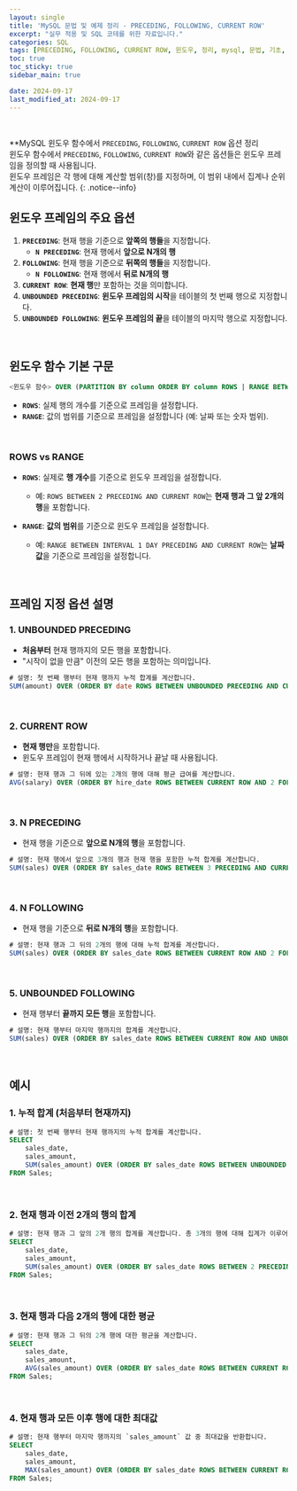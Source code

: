 ```yaml
---
layout: single
title: 'MySQL 문법 및 예제 정리 - PRECEDING, FOLLOWING, CURRENT ROW'
excerpt: "실무 적용 및 SQL 코테를 위한 자료입니다."
categories: SQL
tags: [PRECEDING, FOLLOWING, CURRENT ROW, 윈도우, 정리, mysql, 문법, 기초, 란, 설명, 코딩테스트, 코테, 정의]
toc: true
toc_sticky: true
sidebar_main: true

date: 2024-09-17
last_modified_at: 2024-09-17
---
```


<br>

**MySQL 윈도우 함수에서 `PRECEDING`, `FOLLOWING`, `CURRENT ROW` 옵션 정리 <br>
윈도우 함수에서 `PRECEDING`, `FOLLOWING`, `CURRENT ROW`와 같은 옵션들은 윈도우 프레임을 정의할 때 사용됩니다. <br> 윈도우 프레임은 각 행에 대해 계산할 범위(창)를 지정하며, 이 범위 내에서 집계나 순위 계산이 이루어집니다.
{: .notice--info}

## **윈도우 프레임의 주요 옵션**

1. **`PRECEDING`**: 현재 행을 기준으로 **앞쪽의 행들**을 지정합니다.
   - **`N PRECEDING`**: 현재 행에서 **앞으로 N개의 행**
2. **`FOLLOWING`**: 현재 행을 기준으로 **뒤쪽의 행들**을 지정합니다.
   - **`N FOLLOWING`**: 현재 행에서 **뒤로 N개의 행**
3. **`CURRENT ROW`**: **현재 행**만 포함하는 것을 의미합니다.
4. **`UNBOUNDED PRECEDING`**: **윈도우 프레임의 시작**을 테이블의 첫 번째 행으로 지정합니다.
5. **`UNBOUNDED FOLLOWING`**: **윈도우 프레임의 끝**을 테이블의 마지막 행으로 지정합니다.

<br>

## **윈도우 함수 기본 구문**

```sql
<윈도우 함수> OVER (PARTITION BY column ORDER BY column ROWS | RANGE BETWEEN <프레임 정의>)
```

- **`ROWS`**: 실제 행의 개수를 기준으로 프레임을 설정합니다.
- **`RANGE`**: 값의 범위를 기준으로 프레임을 설정합니다 (예: 날짜 또는 숫자 범위).

<br>

### **ROWS vs RANGE**

- **`ROWS`**: 실제로 **행 개수**를 기준으로 윈도우 프레임을 설정합니다.
  - 예: `ROWS BETWEEN 2 PRECEDING AND CURRENT ROW`는 **현재 행과 그 앞 2개의 행**을 포함합니다.
  
- **`RANGE`**: **값의 범위**를 기준으로 윈도우 프레임을 설정합니다.
  - 예: `RANGE BETWEEN INTERVAL 1 DAY PRECEDING AND CURRENT ROW`는 **날짜 값**을 기준으로 프레임을 설정합니다.

<br>

## **프레임 지정 옵션 설명**

### 1. UNBOUNDED PRECEDING

- **처음부터** 현재 행까지의 모든 행을 포함합니다.
- "시작이 없을 만큼" 이전의 모든 행을 포함하는 의미입니다.
   
```sql
# 설명: 첫 번째 행부터 현재 행까지 누적 합계를 계산합니다.
SUM(amount) OVER (ORDER BY date ROWS BETWEEN UNBOUNDED PRECEDING AND CURRENT ROW)
```

<br>

### 2. CURRENT ROW

- **현재 행만**을 포함합니다.
- 윈도우 프레임이 현재 행에서 시작하거나 끝날 때 사용됩니다.
   
```sql
# 설명: 현재 행과 그 뒤에 있는 2개의 행에 대해 평균 급여를 계산합니다.
AVG(salary) OVER (ORDER BY hire_date ROWS BETWEEN CURRENT ROW AND 2 FOLLOWING)
```

<br>

### 3. N PRECEDING
- 현재 행을 기준으로 **앞으로 N개의 행**을 포함합니다.
   
```sql
# 설명: 현재 행에서 앞으로 3개의 행과 현재 행을 포함한 누적 합계를 계산합니다.
SUM(sales) OVER (ORDER BY sales_date ROWS BETWEEN 3 PRECEDING AND CURRENT ROW)
```

<br>

### 4. N FOLLOWING
- 현재 행을 기준으로 **뒤로 N개의 행**을 포함합니다.

```sql
# 설명: 현재 행과 그 뒤의 2개의 행에 대해 누적 합계를 계산합니다.
SUM(sales) OVER (ORDER BY sales_date ROWS BETWEEN CURRENT ROW AND 2 FOLLOWING)
```

<br>

### 5. UNBOUNDED FOLLOWING

- 현재 행부터 **끝까지 모든 행**을 포함합니다.
   
```sql
# 설명: 현재 행부터 마지막 행까지의 합계를 계산합니다.
SUM(sales) OVER (ORDER BY sales_date ROWS BETWEEN CURRENT ROW AND UNBOUNDED FOLLOWING)
```

<br>

## 예시

### 1. 누적 합계 (처음부터 현재까지)

```sql
# 설명: 첫 번째 행부터 현재 행까지의 누적 합계를 계산합니다.
SELECT 
    sales_date, 
    sales_amount,
    SUM(sales_amount) OVER (ORDER BY sales_date ROWS BETWEEN UNBOUNDED PRECEDING AND CURRENT ROW) AS cumulative_sales
FROM Sales;
```

<br>

### 2. 현재 행과 이전 2개의 행의 합계

```sql
# 설명: 현재 행과 그 앞의 2개 행의 합계를 계산합니다. 총 3개의 행에 대해 집계가 이루어집니다.
SELECT 
    sales_date, 
    sales_amount,
    SUM(sales_amount) OVER (ORDER BY sales_date ROWS BETWEEN 2 PRECEDING AND CURRENT ROW) AS window_sales
FROM Sales;
```

<br>

### 3. 현재 행과 다음 2개의 행에 대한 평균

```sql
# 설명: 현재 행과 그 뒤의 2개 행에 대한 평균을 계산합니다.
SELECT 
    sales_date, 
    sales_amount,
    AVG(sales_amount) OVER (ORDER BY sales_date ROWS BETWEEN CURRENT ROW AND 2 FOLLOWING) AS avg_sales
FROM Sales;
```

<br>

### 4. 현재 행과 모든 이후 행에 대한 최대값

```sql
# 설명: 현재 행부터 마지막 행까지의 `sales_amount` 값 중 최대값을 반환합니다.
SELECT 
    sales_date, 
    sales_amount,
    MAX(sales_amount) OVER (ORDER BY sales_date ROWS BETWEEN CURRENT ROW AND UNBOUNDED FOLLOWING) AS max_future_sales
FROM Sales;
```

<br>
